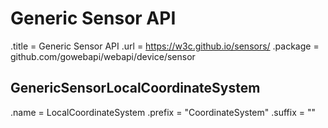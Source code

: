 # Generic Sensor API

.title = Generic Sensor API
.url = <https://w3c.github.io/sensors/>
.package = github.com/gowebapi/webapi/device/sensor

## GenericSensorLocalCoordinateSystem

.name = LocalCoordinateSystem
.prefix = "CoordinateSystem"
.suffix = ""

